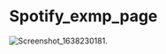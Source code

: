 # Spotify_exmp_page
![Screenshot_1638230181](https://user-images.githubusercontent.com/54988806/143961197-48834145-7958-4dfc-94bc-9e57ecd36b4b.png).
